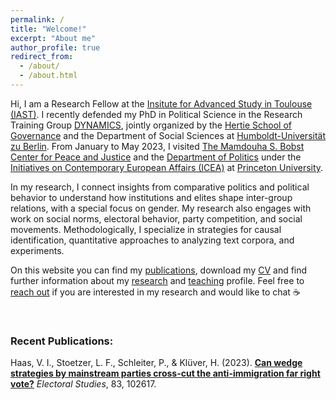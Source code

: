 ```yaml
---
permalink: /
title: "Welcome!"
excerpt: "About me"
author_profile: true
redirect_from: 
  - /about/
  - /about.html
---
```


Hi, I am a Research Fellow at the [Insitute for Advanced Study in Toulouse (IAST)](https://www.iast.fr/people/violeta-haas). I recently defended my PhD in Political Science in the Research Training Group [DYNAMICS](https://www.sowi.hu-berlin.de/en/dynamics), jointly organized by the [Hertie School of Governance](https://www.hertie-school.org/de/) and the Department of Social Sciences at [Humboldt-Universität zu Berlin](https://www.sowi.hu-berlin.de/en/lehrbereiche-en/comparative-political-behavior/team/violeta-haas). From January to May 2023, I visited [The Mamdouha S. Bobst Center for Peace and Justice](https://bobst.princeton.edu) and the [Department of Politics](https://politics.princeton.edu)  under the [Initiatives on Contemporary European Affairs (ICEA)](https://icea.spia.princeton.edu/people/violeta-haas) at [Princeton University](https://www.princeton.edu).

In my research, I connect insights from comparative politics and political behavior to understand how institutions and elites shape inter-group relations, with a special focus on gender. My research also engages with work on social norms, electoral behavior, party competition, and social movements. Methodologically, I specialize in strategies for causal identification, quantitative approaches to analyzing text corpora, and experiments. 

On this website you can find my [publications](https://violeta-haas.github.io/publications/), download my [CV](https://violeta-haas.github.io/cv/) and find further information about my [research](https://violeta-haas.github.io/research/) and [teaching](https://violeta-haas.github.io/teaching/) profile. Feel free to [reach out](mailto:violeta.haas@iast.fr) if you are interested in my research and would like to chat :coffee:  
<p>&nbsp;</p>   

### Recent Publications:  

Haas, V. I., Stoetzer, L. F., Schleiter, P., & Klüver, H. (2023). [**Can wedge strategies by mainstream parties cross-cut the anti-immigration far right vote?**](https://www.sciencedirect.com/science/article/pii/S0261379423000392?utm_campaign=STMJ_AUTH_SERV_PUBLISHED&utm_medium=email&utm_acid=274833384&SIS_ID=&dgcid=STMJ_AUTH_SERV_PUBLISHED&CMX_ID=&utm_in=DM374553&utm_source=AC_#fig4) *Electoral Studies*, 83, 102617.
